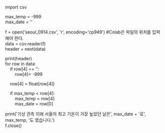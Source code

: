 import csv

max_temp = -999  
max_date = ''  

f = open('seoul_0914.csv', 'r', encoding='cp949') #Colab은 파일의 위치를 입력해야 한다.  
data = csv.reader(f)  
header = next(data)  

print(header)  
for row in data:  
&nbsp;&nbsp;&nbsp;&nbsp;if row[4] == '':  
&nbsp;&nbsp;&nbsp;&nbsp;&nbsp;&nbsp;&nbsp;&nbsp;row[4]= -999  

&nbsp;&nbsp;&nbsp;&nbsp;row[4] = float(row[4])  

&nbsp;&nbsp;&nbsp;&nbsp;if max_temp < row[4]:  
&nbsp;&nbsp;&nbsp;&nbsp;&nbsp;&nbsp;&nbsp;&nbsp;max_temp = row[4]  
&nbsp;&nbsp;&nbsp;&nbsp;&nbsp;&nbsp;&nbsp;&nbsp;max_date = row[0]  
        
print('기상 관측 이래 서울의 최고 기온이 가장 높았던 날은', max_date + '로', max_temp, '도 였습니다.')  
f.close()  
